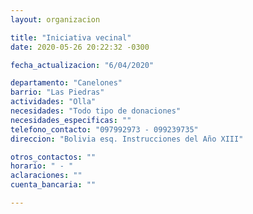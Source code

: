```yaml
---
layout: organizacion

title: "Iniciativa vecinal"
date: 2020-05-26 20:22:32 -0300

fecha_actualizacion: "6/04/2020"

departamento: "Canelones"
barrio: "Las Piedras"
actividades: "Olla"
necesidades: "Todo tipo de donaciones"
necesidades_especificas: ""
telefono_contacto: "097992973 - 099239735"
direccion: "Bolivia esq. Instrucciones del Año XIII"

otros_contactos: ""
horario: " - "
aclaraciones: ""
cuenta_bancaria: ""

---
```

